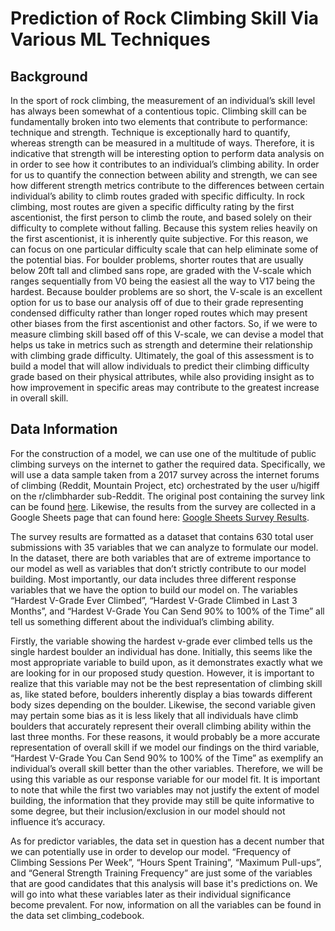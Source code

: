# Prediction of Rock Climbing Skill Via Various ML Techniques
## Background
In the sport of rock climbing, the measurement of an individual’s skill level has always been somewhat of a contentious topic. Climbing skill can be fundamentally broken into two elements that contribute to performance: technique and strength. Technique is exceptionally hard to quantify, whereas strength can be measured in a multitude of ways. Therefore, it is indicative that strength will be interesting option to perform data analysis on in order to see how it contributes to an individual’s climbing ability. In order for us to quantify the connection between ability and strength, we can see how different strength metrics contribute to the differences between certain individual’s ability to climb routes graded with specific difficulty. In rock climbing, most routes are given a specific difficulty rating by the first ascentionist, the first person to climb the route, and based solely on their difficulty to complete without falling. Because this system relies heavily on the first ascentionist, it is inherently quite subjective. For this reason, we can focus on one particular difficulty scale that can help eliminate some of the potential bias. For boulder problems, shorter routes that are usually below 20ft tall and climbed sans rope, are graded with the V-scale which ranges sequentially from V0 being the easiest all the way to V17 being the hardest. Because boulder problems are so short, the V-scale is an excellent option for us to base our analysis off of due to their grade representing condensed difficulty rather than longer roped routes which may present other biases from the first ascentionist and other factors. So, if we were to measure climbing skill based off of this V-scale, we can devise a model that helps us take in metrics such as strength and determine their relationship with climbing grade difficulty. Ultimately, the goal of this assessment is to build a model that will allow individuals to predict their climbing difficulty grade based on their physical attributes, while also providing insight as to how improvement in specific areas may contribute to the greatest increase in overall skill.

## Data Information

For the construction of a model, we can use one of the multitude of public climbing surveys on the internet to gather the required data. Specifically, we will use a data sample taken from a 2017 survey across the internet forums of climbing (Reddit, Mountain Project, etc) orchestrated by the user u/higiff on the r/climbharder sub-Reddit. The original post containing the survey link can be found [here](https://www.reddit.com/r/climbharder/comments/5qszhe/climbharder_training_survey/). Likewise, the results from the survey are collected in a Google Sheets page that can found here: [Google Sheets Survey Results](https://docs.google.com/spreadsheets/d/1J6d45EqIlIsIqNdi2X-Zl-EGFxf9d9T3R_W55xrpEAs/edit?gid=1650492946#gid=1650492946).

The survey results are formatted as a dataset that contains 630 total user submissions with 35 variables that we can analyze to formulate our model. In the dataset, there are both variables that are of extreme importance to our model as well as variables that don’t strictly contribute to our model building. Most importantly, our data includes three different response variables that we have the option to build our model on. The variables “Hardest V-Grade Ever Climbed”, “Hardest V-Grade Climbed in Last 3 Months”, and “Hardest V-Grade You Can Send 90% to 100% of the Time” all tell us something different about the individual’s climbing ability.

Firstly, the variable showing the hardest v-grade ever climbed tells us the single hardest boulder an individual has done. Initially, this seems like the most appropriate variable to build upon, as it demonstrates exactly what we are looking for in our proposed study question. However, it is important to realize that this variable may not be the best representation of climbing skill as, like stated before, boulders inherently display a bias towards different body sizes depending on the boulder. Likewise, the second variable given may pertain some bias as it is less likely that all individuals have climb boulders that accurately represent their overall climbing ability within the last three months. For these reasons, it would probably be a more accurate representation of overall skill if we model our findings on the third variable, “Hardest V-Grade You Can Send 90% to 100% of the Time” as exemplify an individual’s overall skill better than the other variables. Therefore, we will be using this variable as our response variable for our model fit. It is important to note that while the first two variables may not justify the extent of model building, the information that they provide may still be quite informative to some degree, but their inclusion/exclusion in our model should not influence it’s accuracy.

As for predictor variables, the data set in question has a decent number that we can potentially use in order to develop our model. “Frequency of Climbing Sessions Per Week”, “Hours Spent Training”, “Maximum Pull-ups”, and “General Strength Training Frequency” are just some of the variables that are good candidates that this analysis will base it's predictions on. We will go into what these variables later as their individual significance become prevalent. For now, information on all the variables can be found in the data set climbing_codebook.
